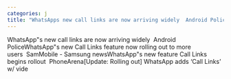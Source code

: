 ```yaml
---
categories: j
title: "WhatsApps new call links are now arriving widely  Android Police"
---
```

WhatsApp"s new call links are now arriving widely&nbsp;&nbsp;Android PoliceWhatsApp"s new Call Links feature now rolling out to more users&nbsp;&nbsp;SamMobile - Samsung newsWhatsApp"s new feature Call Links begins rollout&nbsp;&nbsp;PhoneArena[Update: Rolling out] WhatsApp adds ‘Call Links’ w/ vide
